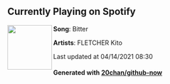 ## Currently Playing on Spotify

[<img align="left" width="100" src="https://i.scdn.co/image/ab67616d00001e020af1e2a115beaf720502ad7a">](https://open.spotify.com/album/2JqdcyrOqUzCJQOeuJ7h5u)

**Song**: Bitter

**Artists**: FLETCHER Kito

Last updated at 04/14/2021 08:30

#### Generated with [20chan/github-now](https://github.com/20chan/github-now)